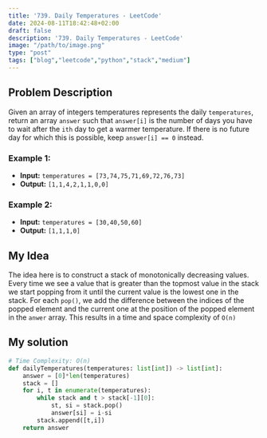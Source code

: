 ```yaml
---
title: '739. Daily Temperatures - LeetCode'
date: 2024-08-11T18:42:48+02:00
draft: false
description: '739. Daily Temperatures - LeetCode'
image: "/path/to/image.png"
type: "post"
tags: ["blog","leetcode","python","stack","medium"]
---
```

## Problem Description

Given an array of integers temperatures represents the daily `temperatures`, return an array `answer` such that `answer[i]` is the number of days you have to wait after the `ith` day to get a warmer temperature. If there is no future day for which this is possible, keep `answer[i] == 0` instead.
### Example 1:
* **Input:** `temperatures = [73,74,75,71,69,72,76,73]`
* **Output:** `[1,1,4,2,1,1,0,0]`
### Example 2:
* **Input:** `temperatures = [30,40,50,60]`
* **Output:** `[1,1,1,0]`

## My Idea

The idea here is to construct a stack of monotonically decreasing values. Every time we see a value that is greater than the topmost value in the stack we start popping from it until the current value is the lowest one in the stack. For each `pop()`, we add the difference between the indices of the popped element and the current one at the position of the popped element in the `anwer` array. This results in a time and space complexity of `O(n)`

## My solution
```python
# Time Complexity: O(n)
def dailyTemperatures(temperatures: list[int]) -> list[int]:
    answer = [0]*len(temperatures)
    stack = []
    for i, t in enumerate(temperatures):
        while stack and t > stack[-1][0]:
            st, si = stack.pop()
            answer[si] = i-si
        stack.append([t,i])
    return answer

```
